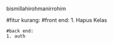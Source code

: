 bismillahirohmanirrohim

#fitur kurang:
    #front end:
    1. Hapus Kelas

    #back end:
    1. auth
